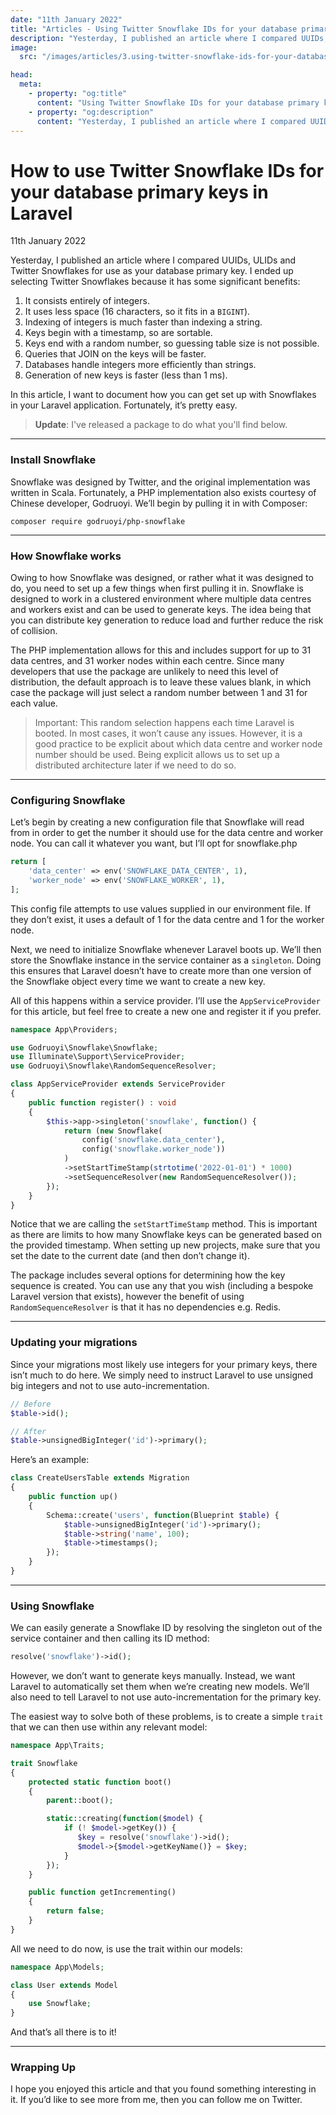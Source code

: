 ```yaml
---
date: "11th January 2022"
title: "Articles - Using Twitter Snowflake IDs for your database primary keys in Laravel"
description: "Yesterday, I published an article where I compared UUIDs, ULIDs and Twitter Snowflakes for use as your database primary key. I ended up selecting Snowflakes because it has some significant benefits."
image:
  src: "/images/articles/3.using-twitter-snowflake-ids-for-your-database-primary-keys-in-laravel.jpg"

head:
  meta:
    - property: "og:title"
      content: "Using Twitter Snowflake IDs for your database primary keys in Laravel"
    - property: "og:description"
      content: "Yesterday, I published an article where I compared UUIDs, ULIDs and Twitter Snowflakes for use as your database primary key. I ended up selecting Snowflakes because it has some significant benefits."
---
```


# How to use Twitter Snowflake IDs for your database primary keys in Laravel
<span class="meta">11th January 2022</span>

Yesterday, I published an article where I compared UUIDs, ULIDs and Twitter Snowflakes for use as your database primary key. I ended up selecting Twitter Snowflakes because it has some significant benefits:

1. It consists entirely of integers.
2. It uses less space (16 characters, so it fits in a `BIGINT`).
3. Indexing of integers is much faster than indexing a string.
4. Keys begin with a timestamp, so are sortable.
5. Keys end with a random number, so guessing table size is not possible.
6. Queries that JOIN on the keys will be faster.
7. Databases handle integers more efficiently than strings.
8. Generation of new keys is faster (less than 1 ms).

In this article, I want to document how you can get set up with Snowflakes in your Laravel application. Fortunately, it’s pretty easy.

> **Update**: I've released a package to do what you'll find below.

---

### Install Snowflake

Snowflake was designed by Twitter, and the original implementation was written in Scala. Fortunately, a PHP implementation also exists courtesy of Chinese developer, Godruoyi. We’ll begin by pulling it in with Composer:

```shell
composer require godruoyi/php-snowflake
```

---

### How Snowflake works

Owing to how Snowflake was designed, or rather what it was designed to do, you need to set up a few things when first pulling it in. Snowflake is designed to work in a clustered environment where multiple data centres and workers exist and can be used to generate keys. The idea being that you can distribute key generation to reduce load and further reduce the risk of collision.

The PHP implementation allows for this and includes support for up to 31 data centres, and 31 worker nodes within each centre. Since many developers that use the package are unlikely to need this level of distribution, the default approach is to leave these values blank, in which case the package will just select a random number between 1 and 31 for each value.

> Important: This random selection happens each time Laravel is booted. In most cases, it won’t cause any issues. However, it is a good practice to be explicit about which data centre and worker node number should be used. Being explicit allows us to set up a distributed architecture later if we need to do so.

---

### Configuring Snowflake

Let’s begin by creating a new configuration file that Snowflake will read from in order to get the number it should use for the data centre and worker node. You can call it whatever you want, but I’ll opt for snowflake.php

```php
return [
    'data_center' => env('SNOWFLAKE_DATA_CENTER', 1),
    'worker_node' => env('SNOWFLAKE_WORKER', 1),
];
```

This config file attempts to use values supplied in our environment file. If they don’t exist, it uses a default of 1 for the data centre and 1 for the worker node.

Next, we need to initialize Snowflake whenever Laravel boots up. We’ll then store the Snowflake instance in the service container as a `singleton`. Doing this ensures that Laravel doesn’t have to create more than one version of the Snowflake object every time we want to create a new key.

All of this happens within a service provider. I’ll use the `AppServiceProvider` for this article, but feel free to create a new one and register it if you prefer.

```php
namespace App\Providers;

use Godruoyi\Snowflake\Snowflake;
use Illuminate\Support\ServiceProvider;
use Godruoyi\Snowflake\RandomSequenceResolver;

class AppServiceProvider extends ServiceProvider
{
    public function register() : void
    {
        $this->app->singleton('snowflake', function() {
            return (new Snowflake(
                config('snowflake.data_center'),
                config('snowflake.worker_node'))
            )
            ->setStartTimeStamp(strtotime('2022-01-01') * 1000)
            ->setSequenceResolver(new RandomSequenceResolver());
        });
    }
}
```

Notice that we are calling the `setStartTimeStamp` method. This is important as there are limits to how many Snowflake keys can be generated based on the provided timestamp. When setting up new projects, make sure that you set the date to the current date (and then don’t change it).

The package includes several options for determining how the key sequence is created. You can use any that you wish (including a bespoke Laravel version that exists), however the benefit of using `RandomSequenceResolver` is that it has no dependencies e.g. Redis.

---

### Updating your migrations

Since your migrations most likely use integers for your primary keys, there isn’t much to do here. We simply need to instruct Laravel to use unsigned big integers and not to use auto-incrementation.

```php
// Before
$table->id();

// After
$table->unsignedBigInteger('id')->primary();
```

Here’s an example:

```php
class CreateUsersTable extends Migration
{
    public function up()
    {
        Schema::create('users', function(Blueprint $table) {
            $table->unsignedBigInteger('id')->primary();
            $table->string('name', 100);
            $table->timestamps();
        });
    }
}
```

---

### Using Snowflake
We can easily generate a Snowflake ID by resolving the singleton out of the service container and then calling its ID method:

```php
resolve('snowflake')->id();
```

However, we don’t want to generate keys manually. Instead, we want Laravel to automatically set them when we’re creating new models. We’ll also need to tell Laravel to not use auto-incrementation for the primary key.

The easiest way to solve both of these problems, is to create a simple `trait` that we can then use within any relevant model:

```php
namespace App\Traits;

trait Snowflake
{
    protected static function boot()
    {
        parent::boot();

        static::creating(function($model) {
            if (! $model->getKey()) {
               $key = resolve('snowflake')->id();
               $model->{$model->getKeyName()} = $key;
            }
        });
    }

    public function getIncrementing()
    {
        return false;
    }
}
```

All we need to do now, is use the trait within our models:

```php
namespace App\Models;

class User extends Model
{
    use Snowflake;
}
```
And that’s all there is to it!

---

### Wrapping Up

I hope you enjoyed this article and that you found something interesting in it. If you’d like to see more from me, then you can follow me on Twitter.
